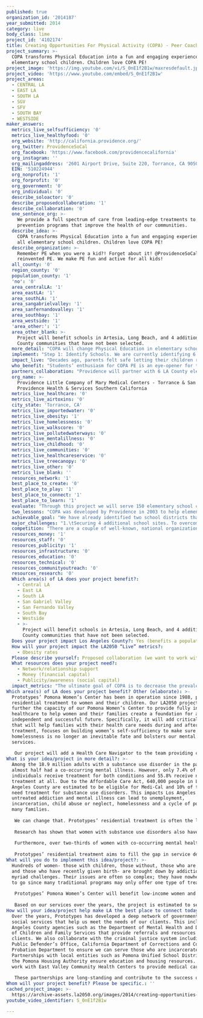 ```yaml
---
published: true
organization_id: '2014187'
year_submitted: 2014
category: live
body_class: lime
project_id: '4102174'
title: Creating Opportunities For Physical Activity (COPA) - Peer Coach PE Program
project_summary: >-
  COPA transforms Physical Education into a fun and engaging experience for all
  elementary school children. Children love COPA PE!
project_image: 'https://img.youtube.com/vi/S_0nE1f2B1w/maxresdefault.jpg'
project_video: 'https://www.youtube.com/embed/S_0nE1f2B1w'
project_areas:
  - CENTRAL LA
  - EAST LA
  - SOUTH LA
  - SGV
  - SFV
  - SOUTH BAY
  - WESTSIDE
maker_answers:
  metrics_live_selfsufficiency: '0'
  metrics_live_healthyfood: '0'
  org_website: 'http://california.providence.org/'
  org_twitter: ProvidenceSoCal
  org_facebook: 'https://www.facebook.com/providencecalifornia'
  org_instagram: ''
  org_mailingaddress: '2601 Airport Drive, Suite 220, Torrance, CA 90505'
  EIN: '510224944'
  org_nonprofit: '1'
  org_forprofit: '0'
  org_government: '0'
  org_individual: '0'
  describe_soloactor: '0'
  describe_proposedcollaboration: '1'
  describe_collaboration: '0'
  one_sentence_org: >-
    We provide a full spectrum of care from leading-edge treatments to
    prevention programs that improve the health of our communities.
  describe_idea: >-
    COPA transforms Physical Education into a fun and engaging experience for
    all elementary school children. Children love COPA PE!
  describe_organization: >-
    Remember PE when you were a kid?! Forget about it! @ProvidenceSoCal has
    reinvented PE. We make PE fun and active for all kids!
  all_county: '0'
  region_county: '0'
  population_county: '1'
  'no': '0'
  area_centralLA: '1'
  area_eastLA: '1'
  area_southLA: '1'
  area_sangabrielvalley: '1'
  area_sanfernandovalley: '1'
  area_southbay: '1'
  area_westside: '1'
  'area_other:': '1'
  area_other_blank: >-
    Project will benefit schools in Artesia, Long Beach, and 4 additional LA
    County communities that have not been selected.
  more_detail: "COPA will change Physical Education in elementary schools across Los Angeles County. COPA is not the old-school style of PE that requires kids to do jumping jacks, sit-ups, and makes kids who are not so athletic feel ashamed and embarrassed when picked last. No, instead COPA welcomes kids of all ability levels and gets classrooms of kids and their teachers moving together.\r\nOur project will:\r\n-\t provide on-site training and peer-coaching for 150 elementary school teachers and their 3,650 students across 6 schools sites;\r\n-\tlaunch an interactive website for on-going support of teachers and students;\r\n-\tbuild a culture of physical activity around the schools by helping parents, teachers, and children launch fun, easy to implement activities."
  implement: "Step 1: Identify Schools. We are currently identifying 6 urban public elementary schools that are located in lower-income communities within Los Angeles County (at the time of submission, 2 school districts are confirmed). We are selecting lower-income schools because historically, these schools have cut PE teachers from their budgets and have left PE Instruction to classroom teachers. The problem is that those classroom teachers have very little, to no training or experience in PE instruction or in outdoor classroom management skills. In the South Bay region of LA County, we have found that teachers in these communities are eager and willing to learn new techniques and skills to improve how they deliver PE. \r\n\r\nStep 2: Conduct pre-assessment of Physical Education environment of each school campus. Present report of findings to school staff and parents.\r\n\r\nStep 3: Meet with teachers at the school to recruit them into the program. Over our 11 year history, we have found that teachers are more engaged and supportive when it is a voluntary program. Our experience is that 90% of teachers at a school do in fact volunteer to participate in the COPA program.\r\n\r\nStep 4: Conduct a large group teacher training at each participating school. Training will include laying out program expectations, introduction to web-based COPA support system, and having teachers play PE games, so they can be reminded of the joy of play.\r\n\r\nStep 5: Begin one-on-one peer coaching with participating teachers at each school.  Over the course of the year, each teacher and their students will receive 4 individually tailored, outdoor, peer coached PE sessions.\r\n\r\nStep 6: Provide individually-tailored technical assistance to launch events/activities to promote PE/physical activity on campus. We will work with the school wellness committee, parents, teachers, students or any other stakeholder interested in physical activity – and provide technical assistance to improve the culture of PE/physical activity on the school campus. In the past, examples have included,  launching a Walk to School Day event, creating a one-day Cardio-Carnival for students, designing a rainy-day schedule that still allows for PE instruction, training student leaders on organizing PE equipment. \r\n\r\nStep 7: Conduct post-assessment of PE environment at each school.  Provide report on improvements made during the school year and recommendations for future. Present findings to school and parents."
  impact_live: "Decades ago, parents felt safe letting their children run freely in their neighborhoods, being active for hours before being called inside for dinner.  That was the norm. Today, it simply isn’t happening. Right now, many if not most urban public elementary school children in LA County are NOT getting a chance to be active.  In the communities COPA targets, parents just don’t feel safe having their kids run freely in their neighborhoods.  On top of that, their children’s schools have cut their PE budgets, so children really can go days before they participate in any kind of moderate-to-vigorous physical activity. \r\n\r\nCOPA can change this for children. Today, COPA can make LA the healthiest place to live by reintroducing PE into schools in a fun, interactive, and all-inclusive way.  It gives classroom teachers – who otherwise would be intimidated and unprepared – the tools and skills that they need to teach PE. It gives children an opportunity to learn proper movement skills and create a culture of activity within their own lives. COPA makes LA the healthiest place to live today because it teaches children – at a very young age – lifelong movement skills and the joy of being active.  \r\n\r\nCOPA makes LA the healthiest place to live in 2050, because by then it will have created a generation of adults who will view daily physical activity as the norm. By 2050, COPA children today will be raising children of their own. They will have the expectation that their children will have PE instruction every day and they will instill this expectation in generations to come. By 2050, childhood obesity will no longer be an epidemic. The rates of childhood obesity will be so low that looking back, we will be shocked that we ever even allowed the rates to have been so high!"
  who_benefit: "Students’ enthusiasm for COPA PE is an eye-opener for teachers. They are able to interact with their students in a different, more relaxed setting than the classroom – through play! COPA means no one is waiting in lines and everyone has a piece of equipment, so there are fewer behavioral issues, which equates to higher motivation for both students and teachers. COPA is a positive PE experience for all.\r\n\r\nIn COPA, children in grades K-5 learn developmentally appropriate movement skills, personal responsibility, how to stay safe while playing, how to assess their own exertion, respect for others, cooperation, and teamwork. Schools that have been in COPA for several years, report decreases in childhood obesity and independent evaluations of the program across multiple school sites show that COPA increases the time children spend in moderate-to-vigorous physical activity (MVPA) during a PE lesson.\r\n“COPA taught me the value of exercise and how to make it fun…I feel that COPA has been a great addition to the school”.--Ray, 5th Grade COPA Student\r\n\r\nElementary school teachers benefit from the personal one-on-one peer coaching from a Providence Little Company of Mary Medical Center (Providence) PE Specialist. 150 teachers will receive COPA’s PE curriculum (aligned with California PE Standards), have access to their school’s new PE equipment, the COPA website, and will receive instruction on developmentally appropriate motor skills and outdoor classroom management. Working with their Peer Coach, they observe, co-teach and then independently teach the PE lessons.\r\n\r\nCOPA helps teachers meet the longstanding state law in California of 200 minutes of PE every 10 days – an achievement that most schools are not reaching.  COPA results show that there is an increase in the number of teachers who are confident in teaching PE and an increase in instructional time devoted to PE instruction. COPA also helps teachers achieve national standards of excellence in Physical Education instruction by making sure that at least 50% of their PE lesson is spent in MVPA.\r\n\r\n“The COPA Peer Coach Program made me a better PE teacher. I learned that although PE is an activity and \"fun\" for students, it needs to be taught just as if I was teaching a math lesson in the classroom. I learned once students are given the exact steps to be successful they have more fun which makes teaching PE fun for me.”--COPA Teacher\r\n"
  partners_collaboration: "Providence will partner with 6 LA County elementary schools that have never had COPA, serve children who live in lower-income communities, have high rates of childhood obesity, and that don’t currently offer systematic implementation of Physical Education. Two partners are confirmed - John F. Kennedy School in Artesia (part of the ABC Unified School District) and Robin Samana, Director of Elementary and K-8 Schools at the Long Beach Unified School District to identify schools in the LBUSD. We are in discussions with additional schools to confirm more sites. The “added benefit” that the participating schools will bring is that they are ready and willing to make a change within their school to improve student health.\r\n\r\nThree factors are critical to the success of our partnerships with participating schools. \r\n\r\n1.\tPrincipal support. The Principal supports and encourages teachers to participate in this voluntary program. They need to create an atmosphere that supports PE as an added benefit to teachers – something that will keep their students more focused and that can improve academic achievement – rather than an added burden to the teachers’ schedules. \r\n\r\n2.\tTeacher buy-in. We introduce the program to teachers and design a peer coach training schedule that accommodates their teaching schedule. 90% of teachers voluntarily enroll; 90% of enrollees complete the program. \r\n\r\n3.\tRelationships between the teachers and the Peer Coach is critical to success. COPA teachers report high satisfaction with their relationships with their Peer Coach. A focus group of COPA teachers across 3 school districts agreed that the most significant factor in changing their instructional practice related to PE was their peer coach relationship. This is a direct result of the PE Specialist setting a tone of trust and openness. We know that most classroom teachers have little to no training in PE; we know that most teachers are apprehensive about taking a group of 30 kids outside with the expectation of teaching age-appropriate motor skills; and we know from our 11 years of experience that there are teachers who have their own personal memories of PE that are not so positive and that definitely don’t motivate them to teach PE themselves. The peer coach takes all of these factors into consideration, is able to work individually with the teacher and their students and build a relationship of trust and mutual respect that overcomes these barriers to teaching PE."
  org_name: >-
    Providence Little Company of Mary Medical Centers - Torrance & San Pedro,
    Providence Health & Services Southern California
  metrics_live_healthcare: '0'
  metrics_live_airtoxins: '0'
  city_state: 'Torrance, CA'
  metrics_live_importedwater: '0'
  metrics_live_obesity: '1'
  metrics_live_homelessness: '0'
  metrics_live_walkscore: '0'
  metrics_live_pollutedwaterways: '0'
  metrics_live_mentalillness: '0'
  metrics_live_childhood: '0'
  metrics_live_communities: '0'
  metrics_live_healthcareservice: '0'
  metrics_live_treecanopy: '0'
  metrics_live_other: '0'
  metrics_live_blank: ''
  resources_network: '1'
  best_place_to_create: '0'
  best_place_to_play: '1'
  best_place_to_connect: '1'
  best_place_to_learn: '1'
  evaluate: "Through this project we will serve 150 elementary school classroom teachers and 3,650 students. Our evaluation to show success consists of a teacher survey and a PE School Assessment, as described below:\r\n\r\nTeacher Survey\r\nOur evaluation will look at changes in teacher knowledge, attitudes, and behaviors as it relates to Physical Education Instruction. Teachers will complete pre and post surveys at the beginning and end of the program that measure the following metrics:\r\n1. frequency of PE instruction/per week\r\n2. time spent in a PE lesson\r\n3. attitudes towards PE instruction\r\n4. perception of their relationship with their peer coach.  \r\n\r\nPE School Assessment\r\nThe PE Specialist will also conduct a pre and post assessment of the school’s  PE environment. This school-wide assessment will measure the following metrics:\r\n1.\tPE Equipment\r\no\tDo they have any?  If so, what condition is it in?\r\no\tIs there a PE equipment storage area?\r\no\tHow accessible is the PE equipment to teachers?\r\no\tHow organized is the PE equipment storage area\r\n2.\tStatus of PE Instruction\r\no\tIs PE being done on campus?  If so, how often?  If not, what barriers to teachers/staff identify?\r\n3.\tChampions of PE\r\no\tAre there champions of PE on campus?  \r\no\tIs the school identifying and utilizing human resources to facilitate PE on campus? (for e.g. parent volunteers are a valuable resource. They can be used to help organize a PE storage shed; ease of finding and using equipment is a significant barrier identified by elementary school teachers.)\r\n\r\nResults from the teacher survey and school PE assessment will be compiled for each school site and shared with the Principal, teachers, parents, and other stakeholders. This will also include recommendations for future improvements to improve the environment of PE on the school campus."
  two_lessons: "COPA was developed by Providence in 2003 to help elementary school classroom teachers learn skills to teach PE and boost student activity levels. \r\n\r\nOver the past 11 years, we have learned several lessons that have informed our project. Two of the most significant lessons include:\r\n\r\n1.\tA one day group training for teachers is not enough to sustain PE lessons. While one day group trainings are wonderful for increasing awareness about PE and give teachers tools (flash cards, equipment, lesson plans) to teach PE, they don’t address the underlying issues of why the teacher does not increase PE Instruction after these training.  The training does not increase confidence and teacher independence.  A one day indoor training does not  teach the teacher how to manage their children outside – something that can be very intimidating to a teacher that is used to the structure and order inside the classroom.  It doesn’t give teachers hands-on experience with teaching motor skills to children and ultimately does not truly increase a teacher’s confidence in their ability to teach PE.\r\n\r\n2.\tThe Peer Coach Model works. COPA is based on a peer coach model – a model that is well recognized in other subject areas.  Peer coaching is an effective staff development strategy because it is ongoing, specific to grade levels and subjects and creates a collaborative sense of community with the teachers at the school (Russo, 2004).  The peer coach model promotes improvement in instructional performance because the relationship between the PE Specialist and the classroom teacher is built on mutual trust and respect, immediate feedback, and the consistency that facilitates changes in teacher attitudes and behavior related to physical education instruction (Prince et. al, 2010). Training through the peer coach model creates a sustainable project."
  achievable_goal: "We have already identified two school districts that each contains at least one school that is ready to implement COPA. We continue to dialogue with interested schools (and are open to new schools who find out about our program through this competition!) and will have them lined up and ready to start if we are fortunate enough to win this competition. \r\n\r\nA Providence PE Specialist has been identified to lead this project, if we are selected. He has over 16 years experience providing PE training and staff development for teachers, and expertise in program delivery in the school settings. While at Providence, he has overseen the successful launch of COPA at 13 schools across 3 school districts, so he is well prepared to successfully launch the proposed program. He will coordinate all aspects of the program and provide the peer coaching to the teachers. He is already on staff with Providence and is ready to launch the LA2050 program, if awarded. \r\n\r\nOur proposed schedule includes:\r\nMonth 1: Confirm sites, Meet with Principals\r\nMonth 2: Present program to teachers, Recruit Teachers, Conduct school PE pre-assessment, Conduct teacher pre-survey\r\nMonth 3: Initial Teacher Training which includes program orientation, introduction and explanation of the COPA Peer Coach Model, walk through webpage\r\nMonth 3-11: COPA Peer Coaching – individual peer-coaching of teachers\r\nMonth 5-12: Technical assistance to stakeholders\r\nMonth 12: Conduct teacher post-survey, Post school PE assessment\r\nMonth 12: Prepare and present end of year recap, recommendations.\r\n"
  major_challenges: "1.\tSecuring 4 additional school sites. To overcome this challenge we have already started the dialogue with potential school sites. If we win the competition, we are also able to offer the program at no cost to the school district, which is appealing to interested schools. We expect that if awarded, we will have identified all of the 6 school sites and be ready to launch. \r\n\r\n2.\tSpace at school site itself. The school yard and the space available for PE often changes on the school campus. There may be construction, a special event, it may be raining, there may be poor air quality outside, etc. which may make certain areas of - or the entire - yard inaccessible.  As part of the peer coaching, the PE Specialist works with the classroom teacher to teach them how to adapt to different scenarios so that “space” is never used again as an excuse to not offer PE.\r\n\r\n3.\tTeacher Perceptions. When we make our initial presentation to teachers, we listen to their concerns about COPA changing their long-standing routine, or that this is just adding something else to their plate, or that they do not have enough time to do PE with all of the other mandates required by their District. Often these concerns are masking other concerns including fear of managing children outside the classroom and their own insecurities with being active. The key to getting over these barriers falls back on the relationship between the PE Specialist and the teachers. Initially this comes from letting the teachers express their concerns and then explaining to them that we are not going to just throw them outside with their students and expect them to lead PE on their own the very first time. We help them understand our peer coach model and how that we are there to be a resource to them and their students; we are not going to judge them, rate them, or chastise them during this process. Another factor that really helps with teacher recruitment is simply social pressure. As more and more teachers sign on to the COPA program, the remaining teachers begin to realize how much fun and how much support they are getting from the peer coach. Slowly, but surely more teachers come on board to the point where 90% of teachers sign-up."
  competition: "There are a couple of well-known, national organizations that provide PE training for teachers and would be considered competitive to COPA. They include – SPARK, CATCH, and Bonnie’s Fitware. What makes COPA unique is that we are not just a curriculum-based program.  Our services are more intensive, using the evidenced-based peer coach model. COPA Peer Coaches provide one-on-one modeling, team teaching, and feedback to teachers on PE instruction, which makes the program more sustainable.\r\n\r\nOur PE Specialists all have a BA/BS in Physical Education, have experience working with adult learning principles, and are skilled at assessing content knowledge and class management skills.  Once hired by Providence they go through a 40 hour training course that includes the peer coach model, building relationships with teachers, navigating the school environment, outdoor classroom management techniques, data collection, and engaging the community to support PE on the school campus.\r\n\r\nAn organization that would be considered complementary to COPA would be PlayWorks.  While COPA primarily focused on Physical Education, PlayWorks focuses primarily on recess-based physical activity.  \r\n\r\n "
  resources_money: '1'
  resources_staff: '0'
  resources_publicity: '1'
  resources_infrastructure: '0'
  resources_education: '0'
  resources_technical: '0'
  resources_communityoutreach: '0'
  resources_research: '0'
  Which area(s) of LA does your project benefit?:
    - Central LA
    - East LA
    - South LA
    - San Gabriel Valley
    - San Fernando Valley
    - South Bay
    - Westside
    - >-
      Project will benefit schools in Artesia, Long Beach, and 4 additional LA
      County communities that have not been selected.
  Does your project impact Los Angeles County?: Yes (benefits a population of LA County)
  How will your project impact the LA2050 “Live” metrics?:
    - Obesity rates
  Please describe yourself: Proposed collaboration (we want to work with partners!)
  What resources does your project need?:
    - Network/relationship support
    - Money (financial capital)
    - Publicity/awareness (social capital)
  impact_metrics: "The ultimate goal of COPA is to decrease the prevalence of childhood obesity.  This is especially important in many urban, low-income communities within Los Angeles County where the childhood obesity rates exceed that of the County, State, or Country. \r\n\r\nIt used to be the norm that children participated in daily PE classes, which was a factor in increasing activity levels and minimizing the risk of obesity. Now, school budgets have eliminated Physical Education teachers and by doing so often eliminate the one chance that some children have to be active and improve their motor skills. Classroom teachers are left to pick up the slack, yet they get little to no training in physical education instruction and their expertise in motor skills, outdoor classroom management and academic content standards is limited. \r\n\r\nDaily physical activity is further compromised, because many parents do not let their children play outside after school because they feel their neighborhoods are unsafe for outdoor play. \r\n\r\nCOPA fills the void in Physical Education Instruction and gets children moving! It makes PE fun and engaging and trains elementary school classroom teachers to confidently and independently teach PE.   Findings from a 3-year independent evaluation of COPA shows that the program increases children's moderate to vigorous physical activity during PE and increases the frequency and duration of PE lessons offered by teachers. In addition, some districts, where COPA has been offered for several years, show decreases in childhood obesity rates - the ultimate COPA goal!"
Which area(s) of LA does your project benefit? Other (elaborate): >-
  Prototypes’ Pomona Women’s Center has been in operation since 1988, providing
  residential treatment to women and their children. Our LA2050 project will
  further the capacity of our Pomona Women’s Center to provide fully integrated
  healthcare to help women and their families create a foundation for a healthy,
  independent and successful future. Specifically, it will add critical staff
  that will help families with their health care needs during and after
  treatment, focuses on building women’s self-sufficiency to make sure
  homelessness is no longer an inevitable fate and bolsters our mental health
  services. 
   
   Our project will add a Health Care Navigator to the team providing case management to families and ensuring that all of their health needs are met. This includes enrolling in health insurance, ensuring that mothers and children receive comprehensive assessments, identifying any resources in the community and following up to make sure treatment and care is being received and moving families toward their goal of self-sufficiency. In addition, this project will support a Vocational Counselor to provide women with the opportunities to gain skills to search and apply for employment. Opportunities and resources are provided on-site to build each client’s resume, ensuring gainful employment once they complete treatment. The project will also help to fund a Mental Health Clinician to provide mental health assessments to women and children. This position will also provide individual, group and family therapy. And finally, the project will also include a vehicle lease for a van that will ensure that transportation is not an issue in accessing care such as bringing a client’s family to the facility for therapy and assisting women and children with doctor’s appointments.
What is your idea/project in more detail?: >-
  Among the 18.9 million adults with a substance use disorder in the past year,
  almost half had a co-occurring mental illness. However, only 7.4% of
  individuals receive treatment for both conditions and 55.8% receive no
  treatment at all. Due to the Affordable Care Act, 640,000 people in Los
  Angeles County are estimated to be eligible for Medi-Cal and 10% of them will
  need treatment for substance use disorders. This impacts Los Angeles as
  untreated addiction and mental illness can lead to unemployment,
  incarceration, child abuse or neglect, homelessness and a cycle of poverty for
  many families.
   
   We can change that. Prototypes’ residential treatment is often the last hope for women with such complex issues because they have nowhere else to go. Through partnerships with local medical providers, social services agencies and the justice system, we remove barriers to access with a “whatever it takes” approach to ensure women receive addiction and mental health treatment. 
   
   Research has shown that women with substance use disorders also have high rates posttraumatic stress disorder; not surprising then is that more than 87% of the women in Prototypes’ residential treatment have been victims of sexual and/or physical abuse as well as domestic violence. Trauma is then a key focus as staff help clients understand the underlying causes of their addiction and provides them tools to successfully get through difficult situations without the use of drugs and alcohol. 
   
   Furthermore, over two-thirds of women with co-occurring mental health and substance use disorders are mothers, yet most programs do not support a woman’s role as a mother or will not accommodate pregnant and postpartum women. We encourage women to bring their children with them, so they don’t have to choose between their health and their children. Keeping families together not only improves a mother’s success in her recovery, but also impacts future generations in Los Angeles.
   
   Prototypes’ residential treatment aims to fill the gap in service delivery by taking a holistic viewpoint on health and identifying everything from therapy to housing as necessary treatment for our most vulnerable. Not only to help families get access to healthcare, but we also provided the tools and resources to women become self-sufficient through housing, employment, parenting and education. The program also impacts a second generation who receive care and support to prevent future adverse experiences for children.
What will you do to implement this idea/project?: >-
  Hundreds of women- those with children, those without, those who are expecting
  and those who have recently given birth- are brought down by addiction and its
  myriad challenges. Their issues are often so complex; they have nowhere else
  to go since many traditional programs may only offer one type of treatment. 
   
   Prototypes’ Pomona Women’s Center will benefit low-income women and their children in Los Angeles County who face barriers in accessing vital behavioral treatment. We also include a client’s family in their recovery progress, providing family therapy and support. 
   
   Based on our services over the years, the project is estimated to serve a client population that consists of the following: 43% Latina/o, 28% white, 27% African-American, 1% Asian/Pacific Islander and 1% American Indian. The project will serve women who struggle with the disease of addiction and may also be victims of domestic violence, have mental illness, be homeless and/or involved with the criminal justice system. They often face difficulties such as poverty due to insufficient skills and employment, language barriers, lack of access to public benefits and/or may have lost custody of their children.
How will your idea/project help make LA the best place to connect today? In LA2050?: >-
  Over the years, Prototypes has developed a deep network of government and
  social services that help us meet the needs of our clients. This includes Los
  Angeles County agencies such as the Department of Mental Health and Department
  of Children and Family Services that provide referrals and resources to serve
  clients. We also collaborate with the criminal justice system including the
  Public Defender’s Office, California Department of Corrections and County
  Probation Department to ensure we can serve those who are incarcerated.
  Partnerships with local entities such as Pomona Unified School District and
  the Pomona Housing Authority ensure education and housing resources. We also
  work with East Valley Community Health Centers to provide medical care.
   
   These partnerships are long-standing and contribute to the success of our residential program. Three critical factors that have help ensure our successful collaboration is open communication on project status through reports and meetings, effective partnership agreements and mutual support on projects.
Whom will your project benefit? Please be specific.: ''
cached_project_image: >-
  https://archive-assets.la2050.org/images/2014/creating-opportunities-for-physical-activity-copa-peer-coach-pe-program/img.youtube.com/vi/S_0nE1f2B1w/maxresdefault.jpg
youtube_video_identifier: S_0nE1f2B1w

---
```

